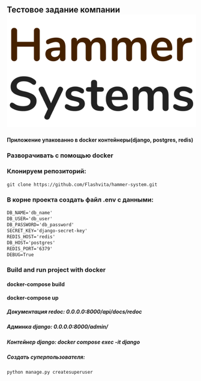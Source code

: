 ## Тестовое задание компании ![Alt text](image.png)
#### Приложение упакованно в docker контейнеры(django, postgres, redis)
### Разворачивать с помощью docker
### Клонируем репозиторий:
    git clone https://github.com/Flashvita/hammer-system.git
### В корне проекта создать файл .env с данными: 
    DB_NAME='db_name'
    DB_USER='db_user'
    DB_PASSWORD='db_password'
    SECRET_KEY='django-secret-key'
    REDIS_HOST='redis'
    DB_HOST='postgres'
    REDIS_PORT='6379'
    DEBUG=True

### Build and run project with docker
#### docker-compose build
#### docker-compose up
##### Документация redoc: 0.0.0.0:8000/api/docs/redoc
##### Админка django: 0.0.0.0:8000/admin/
##### Контейнер django: docker compose exec -it django
##### Создать суперпользователя:
    python manage.py createsuperuser
